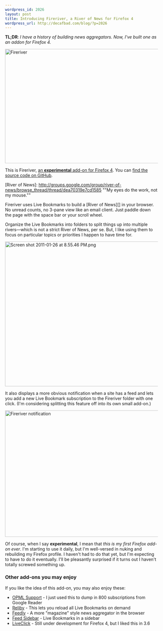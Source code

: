 ```yaml
--- 
wordpress_id: 2026
layout: post
title: Introducing Fireriver, a River of News for Firefox 4
wordpress_url: http://decafbad.com/blog/?p=2026
---
```

**TL;DR**: *I have a history of building news aggregators. Now, I've built one as an addon for Firefox 4.*

<a href="https://addons.mozilla.org/en-US/firefox/addon/fireriver/"><img src="http://decafbad.com/blog/wp-content/uploads/2011/01/fireriver-index.png" alt="Fireriver" border="0" width="600" height="375" /></a>

This is Fireriver, [an **experimental** add-on for Firefox 4](https://addons.mozilla.org/en-US/firefox/addon/fireriver/). You can [find the source code on GitHub](https://github.com/lmorchard/fireriver).

[River of News]: http://groups.google.com/group/river-of-news/browse_thread/thread/dea70319e7cd1585  ""My eyes do the work, not my mouse.""

Fireriver uses Live Bookmarks to build a [River of News][] in your browser. No unread counts, no 3-pane view like an email client. Just paddle down the page with the space bar or your scroll wheel. 

Organize the Live Bookmarks into folders to split things up into multiple rivers—which is not a strict River of News, per se. But, I like using them to focus on particular topics or priorities I happen to have time for.

<img src="http://decafbad.com/blog/wp-content/uploads/2011/01/Screen-shot-2011-01-26-at-8.55.46-PM.png" alt="Screen shot 2011-01-26 at 8.55.46 PM.png" border="0" width="600" height="475" />

It also displays a more obvious notification when a site has a feed and lets you add a new Live Bookmark subscription to the Fireriver folder with one click. (I'm considering splitting this feature off into its own small add-on.)

<img src="http://decafbad.com/blog/wp-content/uploads/2011/01/firefiver-notify.png" alt="Fireriver notification" border="0" width="600" height="415" />

Of course, when I say **experimental**, I mean that *this is my first Firefox add-on ever*. I'm starting to use it daily, but I'm well-versed in nuking and rebuilding my Firefox profile. I haven't had to do that yet, but I'm expecting to have to do it eventually. I'll be pleasantly surprised if it turns out I haven't totally screwed something up.

### Other add-ons you may enjoy

If you like the idea of this add-on, you may also enjoy these:

* [OPML Support][] - I just used this to dump in 800 subscriptions from Google Reader
* [Reliby][] - This lets you reload all Live Bookmarks on demand
* [Feedly][] - A more "magazine" style news aggregator in the browser
* [Feed Sidebar][] - Live Bookmarks in a sidebar
* [LiveClick][] - Still under development for Firefox 4, but I liked this in 3.6

[Feedly]: https://addons.mozilla.org/en-US/firefox/addon/feedly/
[Feed Sidebar]: https://addons.mozilla.org/en-US/firefox/addon/feed-sidebar/
[OPML Support]: https://addons.mozilla.org/en-US/firefox/addon/opml-support/
[LiveClick]: https://addons.mozilla.org/en-US/firefox/addon/liveclick/
[Reliby]: https://addons.mozilla.org/en-US/firefox/addon/reliby/

